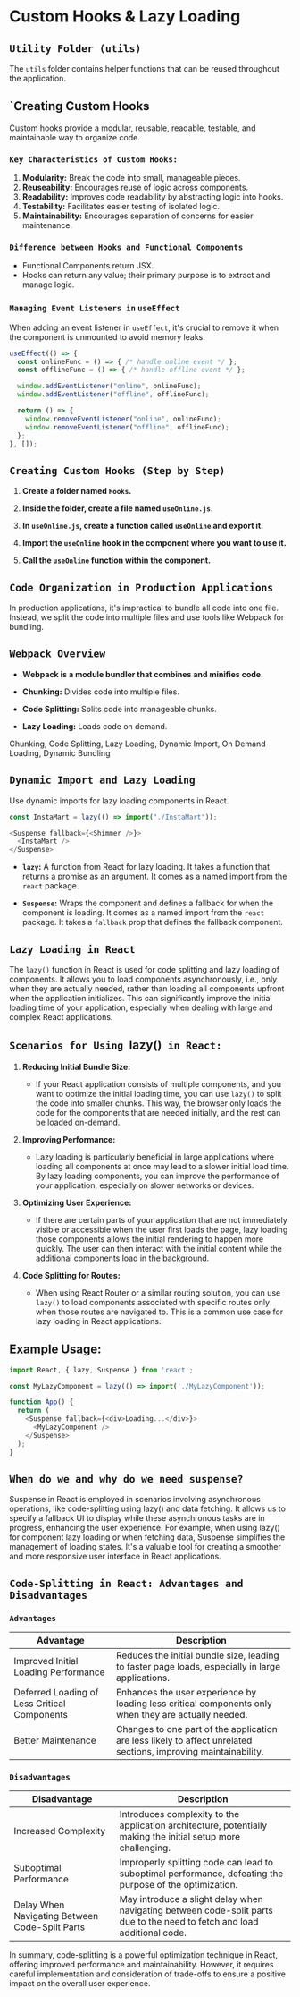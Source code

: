 # Custom Hooks & Lazy Loading

## `Utility Folder (utils)`

The `utils` folder contains helper functions that can be reused throughout the application.

## `Creating Custom Hooks

Custom hooks provide a modular, reusable, readable, testable, and maintainable way to organize code.

### `Key Characteristics of Custom Hooks:`

1. **Modularity:** Break the code into small, manageable pieces.
2. **Reuseability:** Encourages reuse of logic across components.
3. **Readability:** Improves code readability by abstracting logic into hooks.
4. **Testability:** Facilitates easier testing of isolated logic.
5. **Maintainability:** Encourages separation of concerns for easier maintenance.

### `Difference between Hooks and Functional Components`

- Functional Components return JSX.
- Hooks can return any value; their primary purpose is to extract and manage logic.

### `Managing Event Listeners in` `useEffect`

When adding an event listener in `useEffect`, it's crucial to remove it when the component is unmounted to avoid memory leaks.

```javascript
useEffect(() => {
  const onlineFunc = () => { /* handle online event */ };
  const offlineFunc = () => { /* handle offline event */ };

  window.addEventListener("online", onlineFunc);
  window.addEventListener("offline", offlineFunc);

  return () => {
    window.removeEventListener("online", onlineFunc);
    window.removeEventListener("offline", offlineFunc);
  };
}, []);

```

## `Creating Custom Hooks (Step by Step)`

1. **Create a folder named `Hooks`.**

2. **Inside the folder, create a file named `useOnline.js`.**

3. **In `useOnline.js`, create a function called `useOnline` and export it.**

4. **Import the `useOnline` hook in the component where you want to use it.**

5. **Call the `useOnline` function within the component.**

## `Code Organization in Production Applications`

In production applications, it's impractical to bundle all code into one file. Instead, we split the code into multiple files and use tools like Webpack for bundling.

## `Webpack Overview`

- **Webpack is a module bundler that combines and minifies code.**
  
- **Chunking:** Divides code into multiple files.
  
- **Code Splitting:** Splits code into manageable chunks.
  
- **Lazy Loading:** Loads code on demand.
  
Chunking, Code Splitting, Lazy Loading, Dynamic Import, On Demand Loading, Dynamic Bundling
## `Dynamic Import and Lazy Loading`

Use dynamic imports for lazy loading components in React.

```javascript
const InstaMart = lazy(() => import("./InstaMart"));

<Suspense fallback={<Shimmer />}>
  <InstaMart />
</Suspense>
```

- **`lazy`:** A function from React for lazy loading. It takes a function that returns a promise as an argument. It comes as a named import from the `react` package.

- **`Suspense`:** Wraps the component and defines a fallback for when the component is loading. It comes as a named import from the `react` package. It takes a `fallback` prop that defines the fallback component.

## `Lazy Loading in React`

The `lazy()` function in React is used for code splitting and lazy loading of components. It allows you to load components asynchronously, i.e., only when they are actually needed, rather than loading all components upfront when the application initializes. This can significantly improve the initial loading time of your application, especially when dealing with large and complex React applications.

## `Scenarios for Using `lazy()` in React:`

1. **Reducing Initial Bundle Size:**
   - If your React application consists of multiple components, and you want to optimize the initial loading time, you can use `lazy()` to split the code into smaller chunks. This way, the browser only loads the code for the components that are needed initially, and the rest can be loaded on-demand.

2. **Improving Performance:**
   - Lazy loading is particularly beneficial in large applications where loading all components at once may lead to a slower initial load time. By lazy loading components, you can improve the performance of your application, especially on slower networks or devices.

3. **Optimizing User Experience:**
   - If there are certain parts of your application that are not immediately visible or accessible when the user first loads the page, lazy loading those components allows the initial rendering to happen more quickly. The user can then interact with the initial content while the additional components load in the background.

4. **Code Splitting for Routes:**
   - When using React Router or a similar routing solution, you can use `lazy()` to load components associated with specific routes only when those routes are navigated to. This is a common use case for lazy loading in React applications.

## Example Usage:

```javascript
import React, { lazy, Suspense } from 'react';

const MyLazyComponent = lazy(() => import('./MyLazyComponent'));

function App() {
  return (
    <Suspense fallback={<div>Loading...</div>}>
      <MyLazyComponent />
    </Suspense>
  );
}
```
## `When do we and why do we need suspense?`
Suspense in React is employed in scenarios involving asynchronous operations, like code-splitting using lazy() and data fetching. It allows us to specify a fallback UI to display while these asynchronous tasks are in progress, enhancing the user experience. For example, when using lazy() for component lazy loading or when fetching data, Suspense simplifies the management of loading states. It's a valuable tool for creating a smoother and more responsive user interface in React applications.

## `Code-Splitting in React: Advantages and Disadvantages`

### `Advantages`

| Advantage                                     | Description                                                                                                            |
|-----------------------------------------------|------------------------------------------------------------------------------------------------------------------------|
| Improved Initial Loading Performance          | Reduces the initial bundle size, leading to faster page loads, especially in large applications.                       |
| Deferred Loading of Less Critical Components   | Enhances the user experience by loading less critical components only when they are actually needed.                   |
| Better Maintenance                            | Changes to one part of the application are less likely to affect unrelated sections, improving maintainability.        |

### `Disadvantages`

| Disadvantage                                  | Description                                                                                                            |
|-----------------------------------------------|------------------------------------------------------------------------------------------------------------------------|
| Increased Complexity                         | Introduces complexity to the application architecture, potentially making the initial setup more challenging.           |
| Suboptimal Performance                        | Improperly splitting code can lead to suboptimal performance, defeating the purpose of the optimization.                |
| Delay When Navigating Between Code-Split Parts | May introduce a slight delay when navigating between code-split parts due to the need to fetch and load additional code.|

In summary, code-splitting is a powerful optimization technique in React, offering improved performance and maintainability. However, it requires careful implementation and consideration of trade-offs to ensure a positive impact on the overall user experience.
